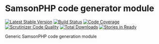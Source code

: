# SamsonPHP code generator module

[![Latest Stable Version](https://poser.pugx.org/samsonphp/generator/v/stable.svg)](https://packagist.org/packages/samsonphp/generator)
[![Build Status](https://scrutinizer-ci.com/g/SamsonPHP/generator/badges/build.png?b=master)](https://scrutinizer-ci.com/g/SamsonPHP/generator/build-status/master)
[![Code Coverage](https://scrutinizer-ci.com/g/samsonphp/generator/badges/coverage.png?b=master)](https://scrutinizer-ci.com/g/samsonphp/generator/?branch=master)
[![Scrutinizer Code Quality](https://scrutinizer-ci.com/g/samsonphp/generator/badges/quality-score.png?b=master)](https://scrutinizer-ci.com/g/samsonphp/generator/?branch=master) 
[![Total Downloads](https://poser.pugx.org/samsonphp/generator/downloads.svg)](https://packagist.org/packages/samsonphp/generator)
[![Stories in Ready](https://badge.waffle.io/samsonphp/generator.png?label=ready&title=Ready)](https://waffle.io/samsonphp/generator)

Generic SamsonPHP code generation module
